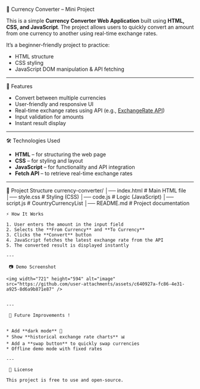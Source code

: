 💱 Currency Converter – Mini Project

This is a simple **Currency Converter Web Application** built using **HTML, CSS, and JavaScript**.
The project allows users to quickly convert an amount from one currency to another using real-time exchange rates.

It’s a beginner-friendly project to practice:

* HTML structure
* CSS styling
* JavaScript DOM manipulation & API fetching

---

 🚀 Features

* Convert between multiple currencies
* User-friendly and responsive UI
* Real-time exchange rates using API (e.g., [ExchangeRate API](https://exchangerate.host/))
* Input validation for amounts
* Instant result display

---

 🛠️ Technologies Used

* **HTML** – for structuring the web page
* **CSS** – for styling and layout
* **JavaScript** – for functionality and API integration
* **Fetch API** – to retrieve real-time exchange rates
---

📂 Project Structure
currency-converter/
│── index.html      # Main HTML file
│── style.css       # Styling (CSS)
│── code.js         # Logic (JavaScript)
│── script.js       # CountryCurrencyList
│── README.md       # Project documentation

```
⚡ How It Works

1. User enters the amount in the input field
2. Selects the **From Currency** and **To Currency**
3. Clicks the **Convert** button
4. JavaScript fetches the latest exchange rate from the API
5. The converted result is displayed instantly

---

 📷 Demo Screenshot 

<img width="721" height="594" alt="image" src="https://github.com/user-attachments/assets/c640927a-fc86-4e31-a925-8d6a9b871e87" />


---

 🔮 Future Improvements !


* Add **dark mode** 🌙
* Show **historical exchange rate charts** 📊
* Add a **swap button** to quickly swap currencies
* Offline demo mode with fixed rates

---

 📜 License

This project is free to use and open-source.
